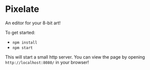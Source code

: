 # Pixelate

An editor for your 8-bit art!

To get started:

- `npm install`
- `npm start`

This will start a small http server. You can view the page by opening `http://localhost:8080/` in your browser!
